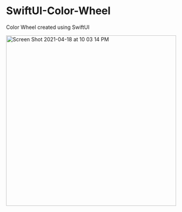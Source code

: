 # SwiftUI-Color-Wheel
Color Wheel  created  using  SwiftUI

<img width="463" alt="Screen Shot 2021-04-18 at 10 03 14 PM" src="https://user-images.githubusercontent.com/17935370/115160764-eb1a3f00-a091-11eb-89b0-ba353430fb43.png">
